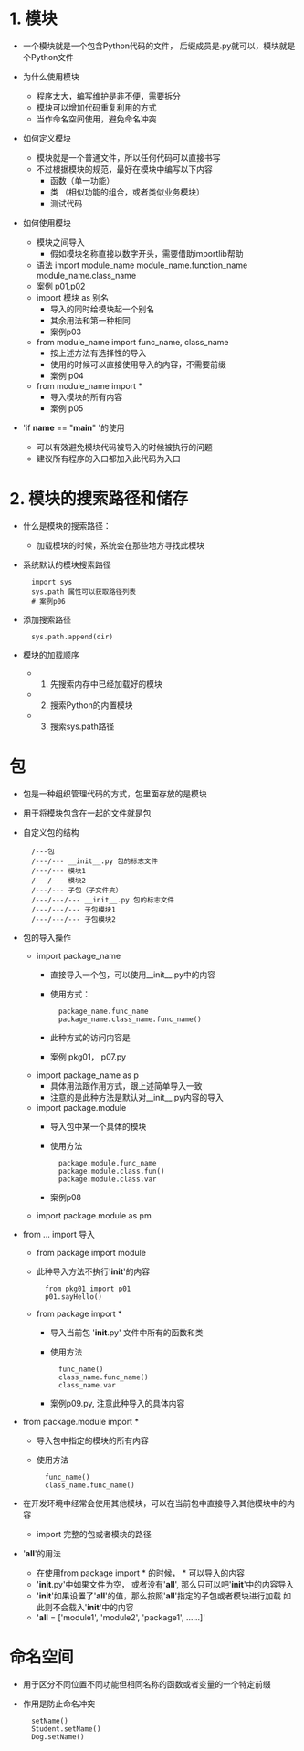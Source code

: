 # 1. 模块
- 一个模块就是一个包含Python代码的文件， 后缀成员是.py就可以，模块就是个Python文件
- 为什么使用模块
    - 程序太大，编写维护是非不便，需要拆分
    - 模块可以增加代码重复利用的方式
    - 当作命名空间使用，避免命名冲突
- 如何定义模块
    - 模块就是一个普通文件，所以任何代码可以直接书写
    - 不过根据模块的规范，最好在模块中编写以下内容
        - 函数（单一功能）
        - 类 （相似功能的组合，或者类似业务模块）
        - 测试代码
        
- 如何使用模块
    - 模块之间导入
        - 假如模块名称直接以数字开头，需要借助importlib帮助
    - 语法
        import module_name
        module_name.function_name
        module_name.class_name
    - 案例 p01,p02
    - import 模块 as 别名
        - 导入的同时给模块起一个别名
        - 其余用法和第一种相同
        - 案例p03
    - from module_name import func_name, class_name
        - 按上述方法有选择性的导入
        - 使用的时候可以直接使用导入的内容，不需要前缀
        - 案例 p04
    - from module_name import *
        - 导入模块的所有内容
        - 案例 p05
- 'if __name__ == "__main__" '的使用
    - 可以有效避免模块代码被导入的时候被执行的问题
    - 建议所有程序的入口都加入此代码为入口
    
# 2. 模块的搜索路径和储存
- 什么是模块的搜索路径：
    - 加载模块的时候，系统会在那些地方寻找此模块
- 系统默认的模块搜索路径

        import sys
        sys.path 属性可以获取路径列表
        # 案例p06
- 添加搜索路径

        sys.path.append(dir)
- 模块的加载顺序
    - 1. 先搜索内存中已经加载好的模块
    - 2. 搜索Python的内置模块
    - 3. 搜索sys.path路径
    
# 包
- 包是一种组织管理代码的方式，包里面存放的是模块
- 用于将模块包含在一起的文件就是包
- 自定义包的结构

        /---包
        /---/--- __init__.py 包的标志文件
        /---/--- 模块1
        /---/--- 模块2
        /---/--- 子包（子文件夹）
        /---/---/--- __init__.py 包的标志文件
        /---/---/--- 子包模块1
        /---/---/--- 子包模块2      
        
- 包的导入操作
    - import package_name
        - 直接导入一个包，可以使用__init__.py中的内容
        - 使用方式：
            
                package_name.func_name
                package_name.class_name.func_name()
        - 此种方式的访问内容是
        - 案例 pkg01， p07.py
    - import package_name as p
        - 具体用法跟作用方式，跟上述简单导入一致
        - 注意的是此种方法是默认对__init__.py内容的导入
    - import package.module
        - 导入包中某一个具体的模块
        - 使用方法
        
                package.module.func_name
                package.module.class.fun()
                package.module.class.var
        - 案例p08
    - import package.module as pm
    
- from ... import 导入
    - from package import module
    - 此种导入方法不执行'__init__'的内容
    
            from pkg01 import p01
            p01.sayHello()
    - from package import *
        - 导入当前包 '__init__.py' 文件中所有的函数和类
        - 使用方法
                
                func_name()
                class_name.func_name()
                class_name.var
                
        - 案例p09.py, 注意此种导入的具体内容
- from package.module import *
    - 导入包中指定的模块的所有内容
    - 使用方法
    
            func_name()
            class_name.func_name()
            
- 在开发环境中经常会使用其他模块，可以在当前包中直接导入其他模块中的内容
    - import 完整的包或者模块的路径
    
- '__all__'的用法
    - 在使用from package import * 的时候， * 可以导入的内容
    - '__init__.py'中如果文件为空， 或者没有'__all__', 那么只可以吧'__init__'中的内容导入
    - '__init__'如果设置了'__all__'的值，那么按照'__all__'指定的子包或者模块进行加载
    如此则不会载入'__init__'中的内容
    - '__all__ = ['module1', 'module2', 'package1', ......]'
    
# 命名空间
- 用于区分不同位置不同功能但相同名称的函数或者变量的一个特定前缀
- 作用是防止命名冲突

        setName()
        Student.setName()
        Dog.setName()